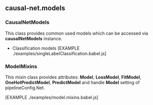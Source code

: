 ## causal-net.models 

### CausalNetModels

This class provides common used models which can be accessed via **causalNetModels** instance.

- Classification models
[EXAMPLE ./examples/singleLabelClassification.babel.js]

### ModelMixins

This mixin class provides attributes: **Model**, **LossModel**, **FitModel**, **OneHotPredictModel**, **PredictModel** and handle **Model** setting of pipelineConfig.Net.

[EXAMPLE ./examples/model.mixins.babel.js]


